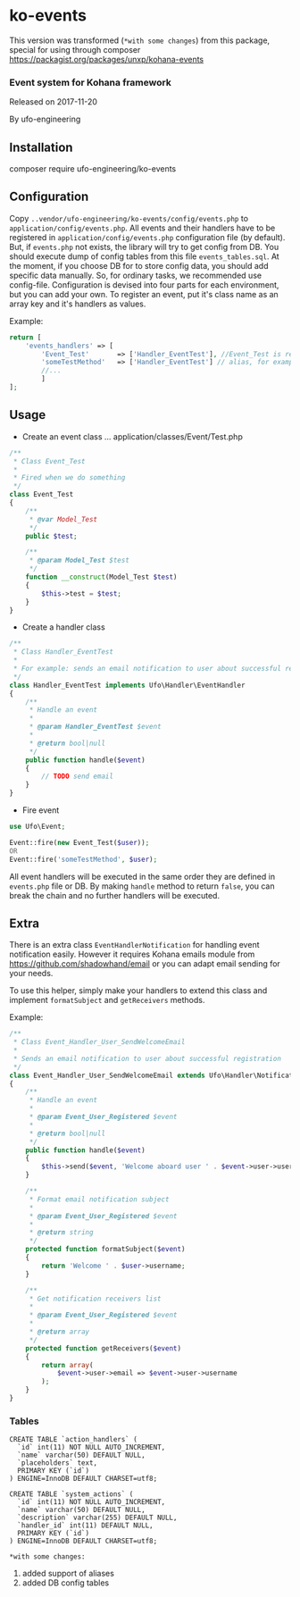 # ko-events
This version was transformed (`*with some changes`) from this package, special for using through composer  https://packagist.org/packages/unxp/kohana-events

### Event system for Kohana framework ###

Released on 2017-11-20

By ufo-engineering

Installation
------------
composer require ufo-engineering/ko-events


Configuration
-------------

Copy `..vendor/ufo-engineering/ko-events/config/events.php` to `application/config/events.php`.
All events and their handlers have to be registered in `application/config/events.php` configuration file (by default).
But, if `events.php` not exists, the library will try to get config from DB. You should execute
dump of config tables from this file `events_tables.sql`. At the moment, if you choose DB for to store config data,
 you should add specific data manually. So, for ordinary tasks, we recommended use config-file.
Configuration is devised into four parts for each environment, but you can add your own.
To register an event, put it's class name as an array key and it's handlers as values.

Example:

```php
return [
    'events_handlers' => [
        'Event_Test'       => ['Handler_EventTest'], //Event_Test is real class in dir application/classes/Event/Test.php
        'someTestMethod'   => ['Handler_EventTest'] // alias, for example method name
        //...
        ]
];

```

Usage
-----

* Create an event class
... application/classes/Event/Test.php

```php
/**
 * Class Event_Test
 *
 * Fired when we do something
 */
class Event_Test
{
    /**
     * @var Model_Test
     */
    public $test;

    /**
     * @param Model_Test $test
     */
    function __construct(Model_Test $test)
    {
        $this->test = $test;
    }
}
```

* Create a handler class

```php
/**
 * Class Handler_EventTest
 *
 * For example: sends an email notification to user about successful registration
 */
class Handler_EventTest implements Ufo\Handler\EventHandler
{
    /**
     * Handle an event
     *
     * @param Handler_EventTest $event
     *
     * @return bool|null
     */
    public function handle($event)
    {
        // TODO send email
    }
}
```

* Fire event

```php
use Ufo\Event;

Event::fire(new Event_Test($user));
OR
Event::fire('someTestMethod', $user);
```


All event handlers will be executed in the same order they are defined in `events.php` file or DB.
By making `handle` method to return `false`, you can break the chain and no further handlers will be executed.

Extra
-----

There is an extra class `EventHandlerNotification` for handling event notification easily.
However it requires Kohana emails module from https://github.com/shadowhand/email or you can adapt email sending for your needs.

To use this helper, simply make your handlers to extend this class and implement `formatSubject` and `getReceivers` methods.

Example:

```php
/**
 * Class Event_Handler_User_SendWelcomeEmail
 *
 * Sends an email notification to user about successful registration
 */
class Event_Handler_User_SendWelcomeEmail extends Ufo\Handler\Notification\EventHandlerNotification implements Ufo\Handler\EventHandler
{
    /**
     * Handle an event
     *
     * @param Event_User_Registered $event
     *
     * @return bool|null
     */
    public function handle($event)
    {
        $this->send($event, 'Welcome aboard user ' . $event->user->username . '!');
    }

    /**
     * Format email notification subject
     *
     * @param Event_User_Registered $event
     *
     * @return string
     */
    protected function formatSubject($event)
    {
        return 'Welcome ' . $user->username;
    }

    /**
     * Get notification receivers list
     *
     * @param Event_User_Registered $event
     *
     * @return array
     */
    protected function getReceivers($event)
    {
        return array(
            $event->user->email => $event->user->username
        );
    }
}
```
### Tables ###
```
CREATE TABLE `action_handlers` (
  `id` int(11) NOT NULL AUTO_INCREMENT,
  `name` varchar(50) DEFAULT NULL,
  `placeholders` text,
  PRIMARY KEY (`id`)
) ENGINE=InnoDB DEFAULT CHARSET=utf8;

CREATE TABLE `system_actions` (
  `id` int(11) NOT NULL AUTO_INCREMENT,
  `name` varchar(50) DEFAULT NULL,
  `description` varchar(255) DEFAULT NULL,
  `handler_id` int(11) DEFAULT NULL,
  PRIMARY KEY (`id`)
) ENGINE=InnoDB DEFAULT CHARSET=utf8;
```

`*with some changes:`
1) added support of aliases
2) added DB config tables
